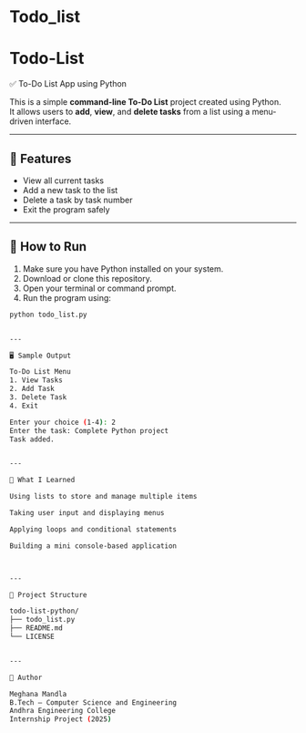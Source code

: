 # Todo_list
# Todo-List
✅ To-Do List App using Python

This is a simple **command-line To-Do List** project created using Python.  
It allows users to **add**, **view**, and **delete tasks** from a list using a menu-driven interface.

---

## 📌 Features

- View all current tasks  
- Add a new task to the list  
- Delete a task by task number  
- Exit the program safely  

---

## 🚀 How to Run

1. Make sure you have Python installed on your system.
2. Download or clone this repository.
3. Open your terminal or command prompt.
4. Run the program using:

```bash
python todo_list.py


---

🖥️ Sample Output

To-Do List Menu
1. View Tasks
2. Add Task
3. Delete Task
4. Exit

Enter your choice (1-4): 2
Enter the task: Complete Python project
Task added.


---

🧠 What I Learned

Using lists to store and manage multiple items

Taking user input and displaying menus

Applying loops and conditional statements

Building a mini console-based application



---

📁 Project Structure

todo-list-python/
├── todo_list.py
├── README.md
└── LICENSE


---

📝 Author

Meghana Mandla
B.Tech – Computer Science and Engineering
Andhra Engineering College
Internship Project (2025)
